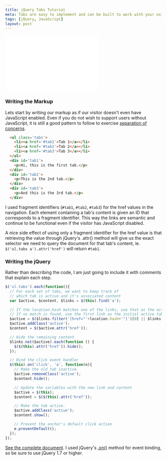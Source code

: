 ```yaml
---
title: jQuery Tabs Tutorial
meta: Tabs are easy to implement and can be built to work with your existing markup. This guide will walk through the process.
tags: [jQuery, JavaScript]
layout: post
---
```


<iframe class='demo' src='/demo/tabs.html' style='height:180px' frameborder='0'></iframe>

### Writing the Markup

Lets start by writing our markup as if our visitor doesn't even have JavaScript enabled.  Even if you do not wish to support users without JavaScript, it is still a good pattern to follow to exercise [separation of concerns](http://en.wikipedia.org/wiki/Separation_of_concerns).

````html
  <ul class='tabs'>
    <li><a href='#tab1'>Tab 1</a></li>
    <li><a href='#tab2'>Tab 2</a></li>
    <li><a href='#tab3'>Tab 3</a></li>
  </ul>
  <div id='tab1'>
    <p>Hi, this is the first tab.</p>
  </div>
  <div id='tab2'>
    <p>This is the 2nd tab.</p>
  </div>
  <div id='tab3'>
    <p>And this is the 3rd tab.</p>
  </div>
````

I used fragment identifiers (`#tab1`, `#tab2`, `#tab3`) for the href values in the navigation.  Each element containing a tab's content is given an ID that corresponds to a fragment identifier.  This way the links are semantic and continue to be functional even if the visitor has JavaScript disabled.

A nice side effect of using only a fragment identifier for the href value is that retrieving the value through jQuery's .attr() method will give us the exact selector we need to query the document for that tab's content, ie. `$('ul.tabs a').attr('href')` will return `#tab1`.

### Writing the jQuery

Rather than describing the code, I am just going to include it with comments that explain each step.

````javascript
$('ul.tabs').each(function(){
  // For each set of tabs, we want to keep track of
  // which tab is active and it's associated content
  var $active, $content, $links = $(this).find('a');

  // If the location.hash matches one of the links, use that as the active tab.
  // If no match is found, use the first link as the initial active tab.
  $active = $($links.filter('[href="'+location.hash+'"]')[0] || $links[0]);
  $active.addClass('active');
  $content = $($active.attr('href'));

  // Hide the remaining content
  $links.not($active).each(function () {
    $($(this).attr('href')).hide();
  });

  // Bind the click event handler
  $(this).on('click', 'a', function(e){
    // Make the old tab inactive.
    $active.removeClass('active');
    $content.hide();

    // Update the variables with the new link and content
    $active = $(this);
    $content = $($(this).attr('href'));

    // Make the tab active.
    $active.addClass('active');
    $content.show();

    // Prevent the anchor's default click action
    e.preventDefault();
  });
});
````

[See the complete document](/demo/tabs.html). I used jQuery's [.on()](http://api.jquery.com/on/) method for event binding, so be sure to use jQuery 1.7 or higher.